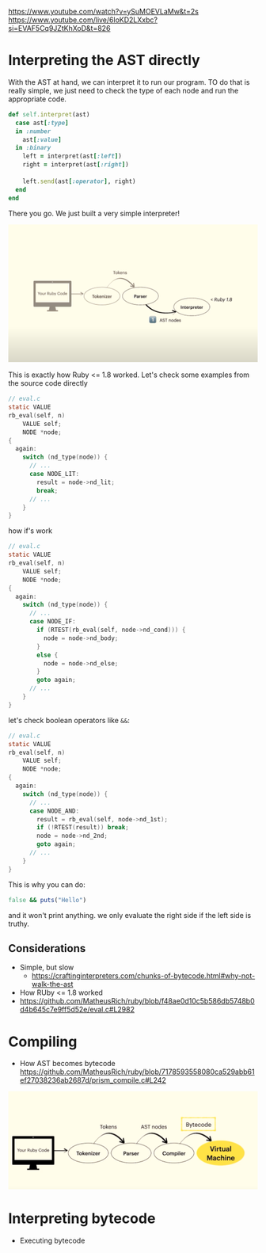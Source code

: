 https://www.youtube.com/watch?v=ySuMOEVLaMw&t=2s
https://www.youtube.com/live/6loKD2LXxbc?si=EVAF5Cq9JZtKhXoD&t=826

# Interpreting the AST directly

With the AST at hand, we can interpret it to run our program. TO do that is
really simple, we just need to check the type of each node and run the appropriate
code.

```rb
def self.interpret(ast)
  case ast[:type]
  in :number
    ast[:value]
  in :binary
    left = interpret(ast[:left])
    right = interpret(ast[:right])

    left.send(ast[:operator], right)
  end
end
```

There you go. We just built a very simple interpreter!

![](./interpreting-ruby-1.8.png)

This is exactly how Ruby <= 1.8 worked. Let's check some examples from the source code directly

```c
// eval.c
static VALUE
rb_eval(self, n)
    VALUE self;
    NODE *node;
{
  again:
    switch (nd_type(node)) {
      // ...
      case NODE_LIT:
        result = node->nd_lit;
        break;
      // ...
    }
}
```

how if's work

```c
// eval.c
static VALUE
rb_eval(self, n)
    VALUE self;
    NODE *node;
{
  again:
    switch (nd_type(node)) {
      // ...
      case NODE_IF:
        if (RTEST(rb_eval(self, node->nd_cond))) {
          node = node->nd_body;
        }
        else {
          node = node->nd_else;
        }
        goto again;
      // ...
    }
}
```

let's check boolean operators like `&&`:

```c
// eval.c
static VALUE
rb_eval(self, n)
    VALUE self;
    NODE *node;
{
  again:
    switch (nd_type(node)) {
      // ...
      case NODE_AND:
        result = rb_eval(self, node->nd_1st);
        if (!RTEST(result)) break;
        node = node->nd_2nd;
        goto again;
      // ...
    }
}
```

This is why you can do:

```rb
false && puts("Hello")
```

and it won't print anything. we only evaluate the right side if the left side is truthy.

## Considerations

- Simple, but slow
  - https://craftinginterpreters.com/chunks-of-bytecode.html#why-not-walk-the-ast
- How RUby <= 1.8 worked
- https://github.com/MatheusRich/ruby/blob/f48ae0d10c5b586db5748b0d4b645c7e9ff5d52e/eval.c#L2982

# Compiling

- How AST becomes bytecode
https://github.com/MatheusRich/ruby/blob/7178593558080ca529abb61ef27038236ab2687d/prism_compile.c#L242

![](./interpreting-ruby-1.9.png)

# Interpreting bytecode

- Executing bytecode
